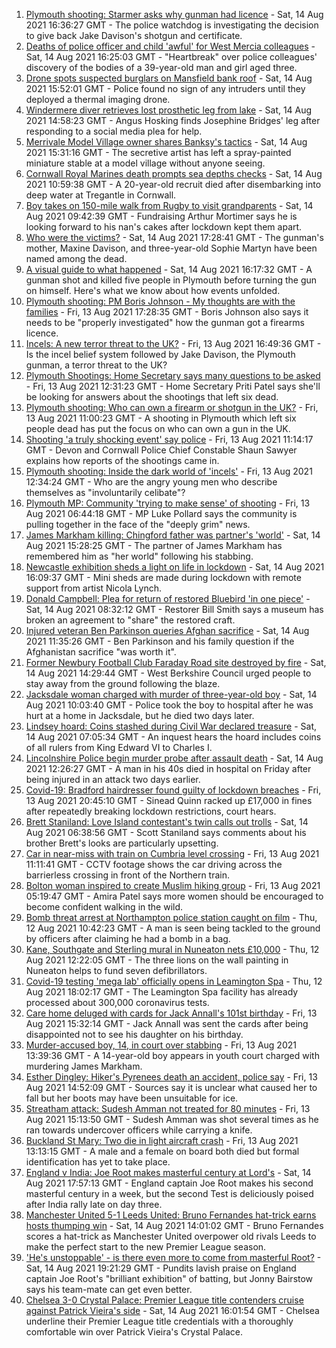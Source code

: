 1. [Plymouth shooting: Starmer asks why gunman had licence](https://www.bbc.co.uk/news/uk-england-devon-58209726) - Sat, 14 Aug 2021 16:36:27 GMT - The police watchdog is investigating the decision to give back Jake Davison's shotgun and certificate.
2. [Deaths of police officer and child 'awful' for West Mercia colleagues](https://www.bbc.co.uk/news/uk-england-hereford-worcester-58215075) - Sat, 14 Aug 2021 16:25:03 GMT - "Heartbreak" over police colleagues' discovery of the bodies of a 39-year-old man and girl aged three.
3. [Drone spots suspected burglars on Mansfield bank roof](https://www.bbc.co.uk/news/uk-england-nottinghamshire-58213759) - Sat, 14 Aug 2021 15:52:01 GMT - Police found no sign of any intruders until they deployed a thermal imaging drone.
4. [Windermere diver retrieves lost prosthetic leg from lake](https://www.bbc.co.uk/news/uk-england-cumbria-58213985) - Sat, 14 Aug 2021 14:58:23 GMT - Angus Hosking finds Josephine Bridges' leg after responding to a social media plea for help.
5. [Merrivale Model Village owner shares Banksy's tactics](https://www.bbc.co.uk/news/uk-england-norfolk-58215520) - Sat, 14 Aug 2021 15:31:16 GMT - The secretive artist has left a spray-painted miniature stable at a model village without anyone seeing.
6. [Cornwall Royal Marines death prompts sea depths checks](https://www.bbc.co.uk/news/uk-england-cornwall-58205696) - Sat, 14 Aug 2021 10:59:38 GMT - A 20-year-old recruit died after disembarking into deep water at Tregantle in Cornwall.
7. [Boy takes on 150-mile walk from Rugby to visit grandparents](https://www.bbc.co.uk/news/uk-england-coventry-warwickshire-58200813) - Sat, 14 Aug 2021 09:42:39 GMT - Fundraising Arthur Mortimer says he is looking forward to his nan's cakes after lockdown kept them apart.
8. [Who were the victims?](https://www.bbc.co.uk/news/uk-58202760) - Sat, 14 Aug 2021 17:28:41 GMT - The gunman's mother, Maxine Davison, and three-year-old Sophie Martyn have been named among the dead.
9. [A visual guide to what happened](https://www.bbc.co.uk/news/uk-england-devon-58200336) - Sat, 14 Aug 2021 16:17:32 GMT - A gunman shot and killed five people in Plymouth before turning the gun on himself. Here's what we know about how events unfolded.
10. [Plymouth shooting: PM Boris Johnson - My thoughts are with the families](https://www.bbc.co.uk/news/uk-58207986) - Fri, 13 Aug 2021 17:28:35 GMT - Boris Johnson also says it needs to be "properly investigated" how the gunman got a firearms licence.
11. [Incels: A new terror threat to the UK?](https://www.bbc.co.uk/news/uk-58207064) - Fri, 13 Aug 2021 16:49:36 GMT - Is the incel belief system followed by Jake Davison, the Plymouth gunman, a terror threat to the UK?
12. [Plymouth Shootings: Home Secretary says many questions to be asked](https://www.bbc.co.uk/news/uk-58200691) - Fri, 13 Aug 2021 12:31:23 GMT - Home Secretary Priti Patel says she'll be looking for answers about the shootings that left six dead.
13. [Plymouth shooting: Who can own a firearm or shotgun in the UK?](https://www.bbc.co.uk/news/uk-58198857) - Fri, 13 Aug 2021 11:00:23 GMT - A shooting in Plymouth which left six people dead has put the focus on who can own a gun in the UK.
14. [Shooting 'a truly shocking event' say police](https://www.bbc.co.uk/news/uk-58198081) - Fri, 13 Aug 2021 11:14:17 GMT - Devon and Cornwall Police Chief Constable Shaun Sawyer explains how reports of the shootings came in.
15. [Plymouth shooting: Inside the dark world of 'incels'](https://www.bbc.co.uk/news/blogs-trending-44053828) - Fri, 13 Aug 2021 12:34:24 GMT - Who are the angry young men who describe themselves as "involuntarily celibate"?
16. [Plymouth MP: Community 'trying to make sense' of shooting](https://www.bbc.co.uk/news/uk-58198078) - Fri, 13 Aug 2021 06:44:18 GMT - MP Luke Pollard says the community is pulling together in the face of the "deeply grim" news.
17. [James Markham killing: Chingford father was partner's 'world'](https://www.bbc.co.uk/news/uk-england-london-58215540) - Sat, 14 Aug 2021 15:28:25 GMT - The partner of James Markham has remembered him as "her world" following his stabbing.
18. [Newcastle exhibition sheds a light on life in lockdown](https://www.bbc.co.uk/news/uk-england-tyne-58115931) - Sat, 14 Aug 2021 16:09:37 GMT - Mini sheds are made during lockdown with remote support from artist Nicola Lynch.
19. [Donald Campbell: Plea for return of restored Bluebird 'in one piece'](https://www.bbc.co.uk/news/uk-england-cumbria-58205737) - Sat, 14 Aug 2021 08:32:12 GMT - Restorer Bill Smith says a museum has broken an agreement to "share" the restored craft.
20. [Injured veteran Ben Parkinson queries Afghan sacrifice](https://www.bbc.co.uk/news/uk-england-south-yorkshire-58213383) - Sat, 14 Aug 2021 11:35:26 GMT - Ben Parkinson and his family question if the Afghanistan sacrifice "was worth it".
21. [Former Newbury Football Club Faraday Road site destroyed by fire](https://www.bbc.co.uk/news/uk-england-berkshire-58215195) - Sat, 14 Aug 2021 14:29:44 GMT - West Berkshire Council urged people to stay away from the ground following the blaze.
22. [Jacksdale woman charged with murder of three-year-old boy](https://www.bbc.co.uk/news/uk-england-nottinghamshire-58213753) - Sat, 14 Aug 2021 10:03:40 GMT - Police took the boy to hospital after he was hurt at a home in Jacksdale, but he died two days later.
23. [Lindsey hoard: Coins stashed during Civil War declared treasure](https://www.bbc.co.uk/news/uk-england-suffolk-58205023) - Sat, 14 Aug 2021 07:05:34 GMT - An inquest hears the hoard includes coins of all rulers from King Edward VI to Charles I.
24. [Lincolnshire Police begin murder probe after assault death](https://www.bbc.co.uk/news/uk-england-lincolnshire-58214351) - Sat, 14 Aug 2021 12:26:27 GMT - A man in his 40s died in hospital on Friday after being injured in an attack two days earlier.
25. [Covid-19: Bradford hairdresser found guilty of lockdown breaches](https://www.bbc.co.uk/news/uk-england-leeds-58208420) - Fri, 13 Aug 2021 20:45:10 GMT - Sinead Quinn racked up £17,000 in fines after repeatedly breaking lockdown restrictions, court hears.
26. [Brett Staniland: Love Island contestant's twin calls out trolls](https://www.bbc.co.uk/news/uk-england-derbyshire-58201708) - Sat, 14 Aug 2021 06:38:56 GMT - Scott Staniland says comments about his brother Brett's looks are particularly upsetting.
27. [Car in near-miss with train on Cumbria level crossing](https://www.bbc.co.uk/news/uk-england-cumbria-58202029) - Fri, 13 Aug 2021 11:11:41 GMT - CCTV footage shows the car driving across the barrierless crossing in front of the Northern train.
28. [Bolton woman inspired to create Muslim hiking group](https://www.bbc.co.uk/news/uk-england-manchester-58192877) - Fri, 13 Aug 2021 05:19:47 GMT - Amira Patel says more women should be encouraged to become confident walking in the wild.
29. [Bomb threat arrest at Northampton police station caught on film](https://www.bbc.co.uk/news/uk-england-northamptonshire-58187469) - Thu, 12 Aug 2021 10:42:23 GMT - A man is seen being tackled to the ground by officers after claiming he had a bomb in a bag.
30. [Kane, Southgate and Sterling mural in Nuneaton nets £10,000](https://www.bbc.co.uk/news/uk-england-coventry-warwickshire-58188675) - Thu, 12 Aug 2021 12:22:05 GMT - The three lions on the wall painting in Nuneaton helps to fund seven defibrillators.
31. [Covid-19 testing 'mega lab' officially opens in Leamington Spa](https://www.bbc.co.uk/news/uk-england-coventry-warwickshire-58194409) - Thu, 12 Aug 2021 18:02:17 GMT - The Leamington Spa facility has already processed about 300,000 coronavirus tests.
32. [Care home deluged with cards for Jack Annall's 101st birthday](https://www.bbc.co.uk/news/uk-england-leeds-58201824) - Fri, 13 Aug 2021 15:32:14 GMT - Jack Annall was sent the cards after being disappointed not to see his daughter on his birthday.
33. [Murder-accused boy, 14, in court over stabbing](https://www.bbc.co.uk/news/uk-england-london-58197629) - Fri, 13 Aug 2021 13:39:36 GMT - A 14-year-old boy appears in youth court charged with murdering James Markham.
34. [Esther Dingley: Hiker's Pyrenees death an accident, police say](https://www.bbc.co.uk/news/uk-england-tyne-58205386) - Fri, 13 Aug 2021 14:52:09 GMT - Sources say it is unclear what caused her to fall but her boots may have been unsuitable for ice.
35. [Streatham attack: Sudesh Amman not treated for 80 minutes](https://www.bbc.co.uk/news/uk-england-london-58202811) - Fri, 13 Aug 2021 15:13:50 GMT - Sudesh Amman was shot several times as he ran towards undercover officers while carrying a knife.
36. [Buckland St Mary: Two die in light aircraft crash](https://www.bbc.co.uk/news/uk-england-bristol-58194887) - Fri, 13 Aug 2021 13:13:15 GMT - A male and a female on board both died but formal identification has yet to take place.
37. [England v India: Joe Root makes masterful century at Lord's](https://www.bbc.co.uk/sport/cricket/58214028) - Sat, 14 Aug 2021 17:57:13 GMT - England captain Joe Root makes his second masterful century in a week, but the second Test is deliciously poised after India rally late on day three.
38. [Manchester United 5-1 Leeds United: Bruno Fernandes hat-trick earns hosts thumping win](https://www.bbc.co.uk/sport/football/58124893) - Sat, 14 Aug 2021 14:01:02 GMT - Bruno Fernandes scores a hat-trick as Manchester United overpower old rivals Leeds to make the perfect start to the new Premier League season.
39. ['He's unstoppable' - is there even more to come from masterful Root?](https://www.bbc.co.uk/sport/cricket/58207134) - Sat, 14 Aug 2021 19:21:29 GMT - Pundits lavish praise on England captain Joe Root's "brilliant exhibition" of batting, but Jonny Bairstow says his team-mate can get even better.
40. [Chelsea 3-0 Crystal Palace: Premier League title contenders cruise against Patrick Vieira's side](https://www.bbc.co.uk/sport/football/58124898) - Sat, 14 Aug 2021 16:01:54 GMT - Chelsea underline their Premier League title credentials with a thoroughly comfortable win over Patrick Vieira's Crystal Palace.
